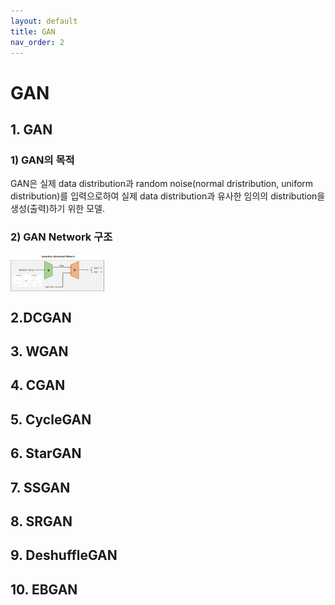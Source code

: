 ```yaml
---
layout: default
title: GAN
nav_order: 2
---
```


# GAN

## 1. GAN
### 1) GAN의 목적
GAN은 실제 data distribution과 random noise(normal dristribution, uniform distribution)를 입력으로하여 실제 data distribution과 유사한 임의의 distribution을 생성(출력)하기 위한 모델.  
### 2) GAN Network 구조
<img src='/figure/GAN_Architecture.png' height="30%" width="30%" align="center"/>  

## 2.DCGAN

## 3. WGAN

## 4. CGAN

## 5. CycleGAN

## 6. StarGAN

## 7. SSGAN

## 8. SRGAN

## 9. DeshuffleGAN

## 10. EBGAN
